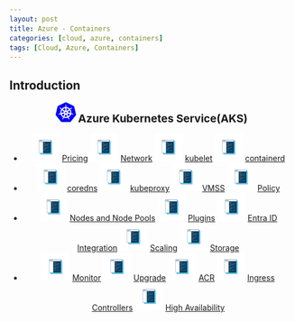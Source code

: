 ```yaml
---
layout: post
title: Azure - Containers
categories: [cloud, azure, containers]
tags: [Cloud, Azure, Containers]
---
```


## Introduction


<!-- DevOps Start -->
<div class="card categories" align="center">
    <!-- top-category -->
    <div id="c_01" class="card-header d-flex justify-content-between hide-border-bottom">
    <span class="ms-2 align-items-center" style="flex-grow: 1;">
        <img alt="AKS" src="/assets/img/icons/kuberentes-18.svg" />
        <h3 class="mx-2" style="font-size: 1.2rem; display: inline;">Azure Kubernetes Service(AKS)</h3>
    </span>
    </div>
    <!-- .card-header -->
      <!-- Sub-categories -->
    <div id="c_011" class="collapse show" aria-expanded="false">
        <ul class="list-group align-items-center">
            <li class="list-group-item">
            <img alt="Azure Architect" src="/assets/img/icons/coding-18.svg"/>
            <a href="#" class="mx-2">Pricing</a>
            <img alt="AWS Architect" src="/assets/img/icons/coding-18.svg"/>
            <a href="#" class="mx-2">Network</a>
            <img alt="GCP Architect" src="/assets/img/icons/coding-18.svg"/>
            <a href="#" class="mx-2">kubelet</a>
            <img alt="DevSecOps Architect" src="/assets/img/icons/coding-18.svg"/>
            <a href="#" class="mx-2">containerd</a>
            </li>
            <li class="list-group-item">
            <img alt="Cloud Security Architect" src="/assets/img/icons/coding-18.svg" />
            <a href="#" class="mx-2">coredns</a>
            <img alt="Database Architect" src="/assets/img/icons/coding-18.svg" />
            <a href="#" class="mx-2">kubeproxy</a>
            <img alt="Azure Well-Architected Framework" src="/assets/img/icons/coding-18.svg" />
            <a href="#" class="mx-2">VMSS</a>
            <img alt="policy" src="/assets/img/icons/coding-18.svg" />
            <a href="#" class="mx-2">Policy</a>
            </li>
            <li class="list-group-item">
            <img alt="policy" src="/assets/img/icons/coding-18.svg" />
            <a href="#" class="mx-2">Nodes and Node Pools</a>
            <img alt="policy" src="/assets/img/icons/coding-18.svg" />
            <a href="#" class="mx-2">Plugins</a>
             <img alt="policy" src="/assets/img/icons/coding-18.svg" />
            <a href="#" class="mx-2">Entra ID Integration</a>
            <img alt="policy" src="/assets/img/icons/coding-18.svg" />
            <a href="#" class="mx-2">Scaling</a>
            <img alt="policy" src="/assets/img/icons/coding-18.svg" />
            <a href="#" class="mx-2">Storage</a>
            </li>
            <li class="list-group-item">
            <img alt="policy" src="/assets/img/icons/coding-18.svg" />
            <a href="#" class="mx-2">Monitor</a>
            <img alt="policy" src="/assets/img/icons/coding-18.svg" />
            <a href="#" class="mx-2">Upgrade</a>
            <img alt="" src="/assets/img/icons/coding-18.svg" />
            <a href="#" class="mx-2">ACR</a>
            <img alt="policy" src="/assets/img/icons/coding-18.svg" />
            <a href="#" class="mx-2">Ingress Controllers</a>
            <img alt="policy" src="/assets/img/icons/coding-18.svg" />
            <a href="#" class="mx-2">High Availability</a>
            </li>
        </ul>
    </div>
</div>
<!-- DevOps End-->